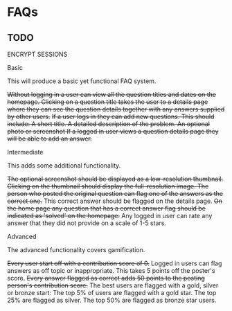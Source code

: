 # FAQs

## TODO

ENCRYPT SESSIONS

Basic

This will produce a basic yet functional FAQ system.

~~Without logging in a user can view all the question titles and dates on the homepage.
Clicking on a question title takes the user to a details page where they can see the question details together with any answers supplied by other users.~~
~~If a user logs in they can add new questions. This should include:
        A short title.
        A detailed description of the problem.
        An optional photo or screenshot
If a logged in user views a question details page they will be able to add an answer.~~

Intermediate

This adds some additional functionality.

~~The optional screenshot should be displayed as a low-resolution thumbnail.
Clicking on the thumbnail should display the full-resolution image.
The person who posted the original question can flag one of the answers as the correct one.~~
This correct answer should be flagged on the details page.
~~On the home page any question that has a correct answer flag should be indicated as 'solved' on the homepage.~~
Any logged in user can rate any answer that they did not provide on a scale of 1-5 stars.

Advanced

The advanced functionality covers gamification.

~~Every user start off with a contribution score of 0.~~
Logged in users can flag answers as off topic or inappropriate. This takes 5 points off the poster's score.
~~Every answer flagged as correct adds 50 points to the posting person's contribution score.~~
The best users are flagged with a gold, silver or bronze start:
        The top 5% of users are flagged with a gold star.
        The top 25% are flagged as silver.
        The top 50% are flagged as bronze star users.
